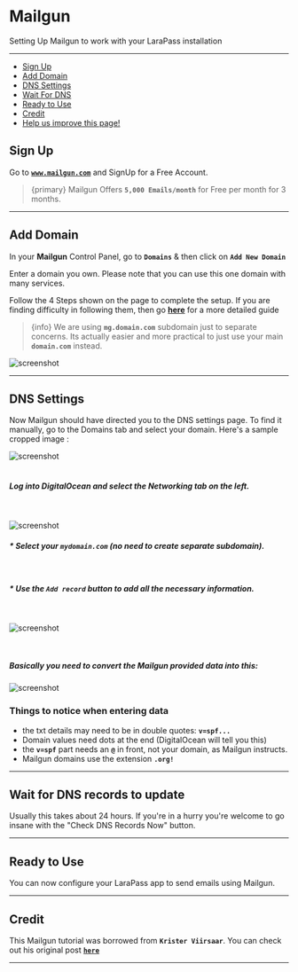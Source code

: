 # Mailgun

Setting Up Mailgun to work with your LaraPass installation

---

- [Sign Up](#sign-up)
- [Add Domain](#add)
- [DNS Settings](#dns)
- [Wait For DNS](#wait-dns)
- [Ready to Use](#ready) 
- [Credit](#credit)
- [<a href="https://github.com/larapass/LaraPass-v2-Docs/edit/master/resources/docs/personal/misc-mailgun.md" target="_blank"><i class="fa fa-edit"></i> Help us improve this page!</a>](#)

<a name="sign-up"></a>
## Sign Up

Go to [**`www.mailgun.com`**](https://refs.spargon.tech/mailgun) and SignUp for a Free Account.


> {primary} Mailgun Offers **`5,000 Emails/month`** for Free per month for 3 months. 

---

<a name="add"></a>
## Add Domain

In your **Mailgun** Control Panel, go to **`Domains`** & then click on **`Add New Domain`**

Enter a domain you own. Please note that you can use this one domain with many services.

Follow the 4 Steps shown on the page to complete the setup. If you are finding difficulty in following them, then go [**here**](http://code.krister.ee/mailgun-digitalocean/) for a more detailed guide

> {info} We are using **`mg.domain.com`** subdomain just to separate concerns. Its actually easier and more practical to just use your main **`domain.com`** instead.

![screenshot](/screenshots/misc-mailgun-add-domain.gif)

---

<a name="dns"></a>
## DNS Settings

Now Mailgun should have directed you to the DNS settings page. To find it manually, go to the Domains tab and select your domain. Here's a sample cropped image :

![screenshot](/screenshots/misc-mailgun-add-dns.png)  
&nbsp;
##### Log into DigitalOcean and select the Networking tab on the left.
&nbsp;

![screenshot](/screenshots/misc-mailgun-do.gif)
&nbsp;

##### * Select your **`mydomain.com`** (no need to create separate subdomain).  
&nbsp;
##### * Use the **`Add record`** button to add all the necessary information.  
&nbsp; 

![screenshot](/screenshots/misc-mailgun-record.gif)

&nbsp;  

##### Basically you need to convert the Mailgun provided data into this:

![screenshot](/screenshots/misc-mailgun-converted.png)

### **Things to notice when entering data**
+ the txt details may need to be in double quotes: **`v=spf...`**
+ Domain values need dots at the end (DigitalOcean will tell you this)
+ the **`v=spf`** part needs an **`@`** in front, not your domain, as Mailgun instructs.
+ Mailgun domains use the extension **`.org!`**

---

<a name="wait-dns"></a>
## Wait for DNS records to update

Usually this takes about 24 hours. If you're in a hurry you're welcome to go insane with the "Check DNS Records Now" button.

---

<a name="ready"></a>
## Ready to Use

You can now configure your LaraPass app to send emails using Mailgun.

---

<a name="credit"></a>
## Credit

This Mailgun tutorial was borrowed from **`Krister Viirsaar`**. You can check out his original post [**`here`**](http://code.krister.ee/mailgun-digitalocean/)

---

<larecipe-feedback message="Thankyou for your feedback!">
</larecipe-feedback>